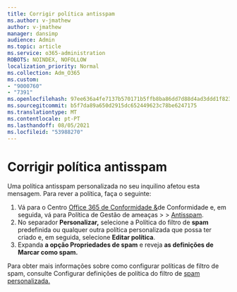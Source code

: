 ```yaml
---
title: Corrigir política antisspam
ms.author: v-jmathew
author: v-jmathew
manager: dansimp
audience: Admin
ms.topic: article
ms.service: o365-administration
ROBOTS: NOINDEX, NOFOLLOW
localization_priority: Normal
ms.collection: Adm_O365
ms.custom:
- "9000760"
- "7391"
ms.openlocfilehash: 97ee636a4fe7137b570171b5ffb8ba86dd7d88d4ad3ddd1f823cfb3937c61c5b
ms.sourcegitcommit: b5f7da89a650d2915dc652449623c78be6247175
ms.translationtype: MT
ms.contentlocale: pt-PT
ms.lasthandoff: 08/05/2021
ms.locfileid: "53988270"
---
```

# <a name="fix-anti-spam-policy"></a>Corrigir política antisspam

Uma política antisspam personalizada no seu inquilino afetou esta mensagem. Para rever a política, faça o seguinte:

1. Vá para o Centro [Office 365 de Conformidade &](https://go.microsoft.com/fwlink/p/?linkid=2077143)de Conformidade e, em seguida, vá para Política de Gestão de ameaças  >    >  [Antisspam](https://go.microsoft.com/fwlink/?linkid=2101518).
2. No separador **Personalizar,** selecione a Política do filtro de **spam** predefinida ou qualquer outra política personalizada que possa ter criado e, em seguida, selecione **Editar política**.
3. Expanda **a opção Propriedades de spam** e reveja **as definições de Marcar como spam.**

Para obter mais informações sobre como configurar políticas de filtro de spam, consulte Configurar definições de política do filtro de [spam personalizada.](https://go.microsoft.com/fwlink/?linkid=2101054)
